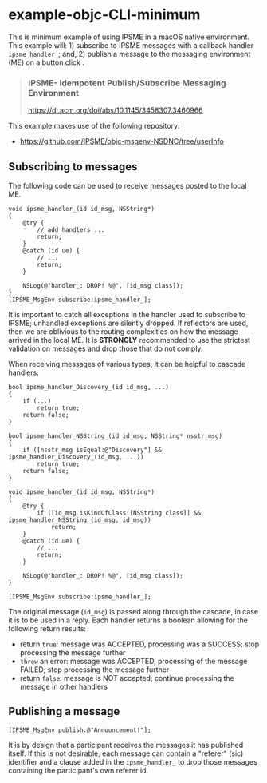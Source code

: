 
# example-objc-CLI-minimum

This is minimum example of using IPSME in a macOS native environment. This example will: 1) subscribe to IPSME messages with a callback handler `ipsme_handler_`; and, 2) publish a message to the messaging environment (ME) on a button click .

> ### IPSME- Idempotent Publish/Subscribe Messaging Environment
> https://dl.acm.org/doi/abs/10.1145/3458307.3460966

This example makes use of the following repository:
 - https://github.com/IPSME/objc-msgenv-NSDNC/tree/userInfo

## Subscribing to messages

The following code can be used to receive messages posted to the local ME.
```
void ipsme_handler_(id id_msg, NSString*)
{
	@try {
		// add handlers ...
		return;
	}
	@catch (id ue) {
		// ...		
		return;
	}
	
	NSLog(@"handler_: DROP! %@", [id_msg class]);
}
[IPSME_MsgEnv subscribe:ipsme_handler_];
```
It is important to catch all exceptions in the handler used to subscribe to IPSME; unhandled exceptions are silently dropped.
If reflectors are used, then we are oblivious to the routing complexities on how the message arrived in the local ME. It is **STRONGLY** recommended to use the strictest validation on messages and drop those that do not comply.

When receiving messages of various types, it can be helpful to cascade handlers.
```
bool ipsme_handler_Discovery_(id id_msg, ...)
{
	if (...)
		return true;
	return false;
}

bool ipsme_handler_NSString_(id id_msg, NSString* nsstr_msg)
{
	if ([nsstr_msg isEqual:@"Discovery"] && ipsme_handler_Discovery_(id_msg, ...)) 
		return true;	
	return false;
}

void ipsme_handler_(id id_msg, NSString*)
{
	@try {
		if ([id_msg isKindOfClass:[NSString class]] && ipsme_handler_NSString_(id_msg, id_msg))
			return;
	}
	@catch (id ue) {
		// ...		
		return;
	}
	
	NSLog(@"handler_: DROP! %@", [id_msg class]);
}

[IPSME_MsgEnv subscribe:ipsme_handler_];
```
The original message (`id_msg`) is passed along through the cascade, in case it is to be used in a reply.  Each handler returns a boolean allowing for the following return results:
-   return `true`: message was ACCEPTED, processing was a SUCCESS; stop processing the message further
-   `throw` an error: message was ACCEPTED, processing of the message FAILED; stop processing the message further
-   return `false`: message is NOT accepted; continue processing the message in other handlers

## Publishing a message

```
[IPSME_MsgEnv publish:@"Announcement!"];
```
It is by design that a participant receives the messages it has published itself. If this is not desirable, each message can contain a "referer" (sic) identifier and a clause added in the `ipsme_handler_` to drop those messages containing the participant's own referer id.


